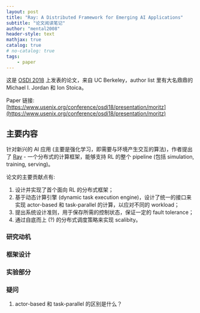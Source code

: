 ```yaml
---
layout: post
title: "Ray: A Distributed Framework for Emerging AI Applications"
subtitle: "论文阅读笔记"
author: "mental2008"
header-style: text
mathjax: true
catalog: true
# no-catalog: true
tags:
    - paper
---
```


这是 [OSDI 2018](https://www.usenix.org/conference/osdi18) 上发表的论文，来自 UC Berkeley，author list 里有大名鼎鼎的 Michael I. Jordan 和 Ion Stoica。

Paper 链接: [https://www.usenix.org/conference/osdi18/presentation/moritz](https://www.usenix.org/conference/osdi18/presentation/moritz)

## 主要内容

针对新兴的 AI 应用 (主要是强化学习，即需要与环境产生交互的算法)，作者提出了 [Ray](https://github.com/ray-project/ray) - 一个分布式的计算框架，能够支持 RL 的整个 pipeline (包括 simulation, training, serving)。

论文的主要贡献点有:
1. 设计并实现了首个面向 RL 的分布式框架；
2. 基于动态计算引擎 (dynamic task execution engine)，设计了统一的接口来实现 actor-based 和 task-parallel 的计算，以应对不同的 workload；
3. 提出系统设计准则，用于保存所需的控制状态，保证一定的 fault tolerance；
4. 通过自底而上 (?) 的分布式调度策略来实现 scalibity。

### 研究动机

### 框架设计

### 实验部分


### 疑问

1. actor-based 和 task-parallel 的区别是什么？
